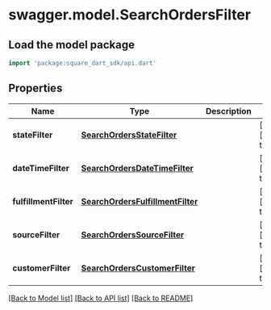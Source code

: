 # swagger.model.SearchOrdersFilter

## Load the model package
```dart
import 'package:square_dart_sdk/api.dart'
```

## Properties
Name | Type | Description | Notes
------------ | ------------- | ------------- | -------------
**stateFilter** | [**SearchOrdersStateFilter**](SearchOrdersStateFilter.md) |  | [optional] [default to null]
**dateTimeFilter** | [**SearchOrdersDateTimeFilter**](SearchOrdersDateTimeFilter.md) |  | [optional] [default to null]
**fulfillmentFilter** | [**SearchOrdersFulfillmentFilter**](SearchOrdersFulfillmentFilter.md) |  | [optional] [default to null]
**sourceFilter** | [**SearchOrdersSourceFilter**](SearchOrdersSourceFilter.md) |  | [optional] [default to null]
**customerFilter** | [**SearchOrdersCustomerFilter**](SearchOrdersCustomerFilter.md) |  | [optional] [default to null]

[[Back to Model list]](../README.md#documentation-for-models) [[Back to API list]](../README.md#documentation-for-api-endpoints) [[Back to README]](../README.md)

